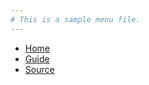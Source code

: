 ```yaml
---
# This is a sample menu file.
---
```


* [Home](@root/)
* [Guide](@root/guide//)
* [Source](https://github.com/dmulholl/shortcodes)

